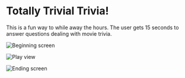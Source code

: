 # Totally Trivial Trivia!

This is a fun way to while away the hours. The user gets 15 seconds to answer questions dealing with movie trivia.


![Beginning screen](/images/beginning.png)


![Play view](/images/play.png)


![Ending screen](/images/end.png)